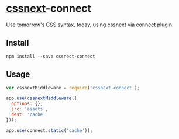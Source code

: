 # [cssnext](https://github.com/cssnext/cssnext)-connect
Use tomorrow's CSS syntax, today, using cssnext via connect plugin.

## Install
```
npm install --save cssnect-connect
```

## Usage
```js
var cssnextMiddleware = require('cssnext-connect');

app.use(cssnextMiddleware({
  options: {},
  src: 'assets',
  dest: 'cache'
}));

app.use(connect.static('cache'));
```
